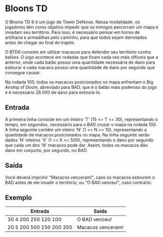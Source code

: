 # Bloons TD

O Bloons TD 6 é um jogo de Tower Defense. Nessa modalidade, os jogadores têm como objetivo impedir que os inimigos percorram um mapa e invadam seu território. Para isso, é necessário pensar em torres de artilharia e armadilhas pelo caminho, para que todos sejam derrotados antes de chegar ao final do trajeto.

O BTD6 consiste em utilizar macacos para defender seu território contra balões. O jogo acontece em rodadas que ficam cada vez mais difíceis que a anterior, onde cada balão possui uma quantidade necessária de dano para estourar e cada macaco possui uma quantidade de dano por segundo que consegue causar.

Na rodada 100, todos os macacos posicionados no mapa enfrentam o Big Airship of Doom, abreviado para BAD, que é o balão mais poderoso do jogo e é necessário 28.000 de dano para estourá-lo.

## Entrada

A primeira linha consiste em um inteiro 'T' (15 <= T <= 30), representando o tempo, em segundos, necessário para o BAD cruzar o mapa na rodada 100. A linha seguinte contém um inteiro 'N' (1 <= N <= 10), representando a quantidade de macacos posicionados no mapa. Na linha seguinte serão dados 'N' inteiros 'X' (1 <= X <= 500), representando o dano por segundo que cada um dos 'N' macacos pode dar. Assim, todos os macacos dão dano em conjunto, por segundo, no BAD.

## Saída

Você deverá imprimir "Macacos venceram!", caso os macacos estourem o BAD antes de ele invadir o território, ou "O BAD venceu!", caso contrário.

## Exemplo

| Entrada                  | Saída             |
| ------------------------ | ----------------- |
| 30 4 200 250 120 100     | O BAD venceu!     |
| 20 5 200 500 150 200 350 | Macacos venceram! |
